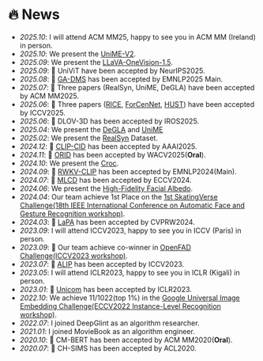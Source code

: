 # 🔥 News
- *2025.10*: I will attend ACM MM25, happy to see you in ACM MM (Ireland) in person.
- *2025.10*: We present the [UniME-V2](https://arxiv.org/pdf/2510.13515).
- *2025.09*: We present the [LLaVA-OneVision-1.5](https://arxiv.org/abs/2509.23661).
- *2025.09*: 🎉 UniViT have been accepted by NeurIPS2025.
- *2025.08*: 🎉 [GA-DMS](https://arxiv.org/pdf/2509.09118) has been accepted by EMNLP2025 Main.
- *2025.07*: 🎉 Three papers (RealSyn, UniME, DeGLA) have been accepted by ACM MM2025.
- *2025.06*: 🎉 Three papers ([RICE](https://arxiv.org/pdf/2507.20025), [ForCenNet](https://arxiv.org/pdf/2507.19804), [HUST](https://arxiv.org/pdf/2406.13149)) have been accepted by ICCV2025.
- *2025.06*: 🎉 DLOV-3D has been accepted by IROS2025.
- *2025.04*: We present the [DeGLA](https://arxiv.org/abs/2504.16801) and [UniME](https://arxiv.org/pdf/2504.17432)
- *2025.02*: We present the [RealSyn](https://arxiv.org/abs/2502.12513) Dataset.
- *2024.12*: 🎉 [CLIP-CID](https://arxiv.org/pdf/2408.09441) has been accepted by AAAI2025.
- *2024.11*: 🎉 [ORID](https://arxiv.org/pdf/2411.13025) has been accepted by WACV2025(**Oral**).
- *2024.10*: We present the [Croc](https://arxiv.org/abs/2410.14332).
- *2024.09*: 🎉 [RWKV-CLIP](https://arxiv.org/abs/2406.06973) has been accepted by EMNLP2024(Main).
- *2024.07*: 🎉 [MLCD](https://arxiv.org/pdf/2407.17331) has been accepted by ECCV2024.
- *2024.06*: We present the [High-Fidelity Facial Albedo](https://arxiv.org/pdf/2406.13149).
- *2024.04*: Our team achieve 1st Place on the [1st SkatingVerse Challenge(18th IEEE International Conference on Automatic Face and Gesture Recognition workshop)](https://skatingverse.github.io/).
- *2024.03*: 🎉 [LaPA](https://arxiv.org/pdf/2404.13039.pdf) has been accepted by CVPRW2024.
- *2023.09*: I will attend ICCV2023, happy to see you in ICCV (Paris) in person.
- *2023.09*: 🎉 Our team achieve co-winner in [OpenFAD Challenge(ICCV2023 workshop)](https://openfad.nist.gov).
- *2023.07*: 🎉 [ALIP](https://arxiv.org/abs/2308.08428) has been accepted by ICCV2023.
- *2023.05*: I will attend ICLR2023, happy to see you in ICLR (Kigali) in person.
- *2023.01*: 🎉 [Unicom](https://arxiv.org/pdf/2304.05884.pdf) has been accepted by ICLR2023.
- *2022.10*: We achieve 11/1022(top 1%) in the [Google Universal Image Embedding Challenge(ECCV2022 Instance-Level Recognition workshop)](https://www.kaggle.com/competitions/google-universal-image-embedding/overview/eccv-2022).
- *2022.07*: I joined DeepGlint as an algorithm researcher.
- *2021.01*: I joined MovieBook as an algorithm engineer.
- *2020.10*: 🎉 CM-BERT has been accepted by ACM MM2020(**Oral**).
- *2020.07*: 🎉 CH-SIMS has been accepted by ACL2020.

